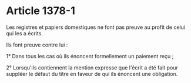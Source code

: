 # Article 1378-1

Les registres et papiers domestiques ne font pas preuve au profit de celui qui les a écrits.

Ils font preuve contre lui :

1° Dans tous les cas où ils énoncent formellement un paiement reçu ;

2° Lorsqu'ils contiennent la mention expresse que l'écrit a été fait pour suppléer le défaut du titre en faveur de qui ils énoncent une obligation.
